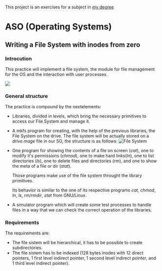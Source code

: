 This project is an exercises for a subject in [my degree](http://eps.uib.es/est_estudi.php?idest=3)

ASO (Operating Systems)
=======================


Writing a File System with inodes from zero
-------------------------------------------

### Introcution

This practice will implement a file system, the module for file management for the OS and the interaction with user processes.

![](/hchinchilla/hfs/raw/master/docs/enunciado_files/esquema2009.png)

### General structure

The practice is compound by the nextelements:

 *  Libraries, divided in levels, which bring the necessary primitives to access our File
    System and manage it.
 *  A mkfs program for creating, with the help of the previous libraries, the File System
    on the drive. The file system will be actually stored on a *drive.mage* file in our SO,
    the structure is as follows:
    ![File System](/hchinchilla/hfs/raw/master/docs/enunciado_files/sistema_ficheros.png)
 *  One program for showing the contents of a file on screen (*cat*), one to modify it's
    permissions (*chmod*), one to make hard links(*ln*), one to list directories (*ls*),
    one to delete files and directories (*rm*), and one to show the meta of a file or dir
    (*stat*).

    Those programs make use of the file system throught the library primitives.

    Its behavior is similar to the one of its respective programs _cat_, _chmod_, _ln_,
    _ls_, _rm/rmdir_, _stat_ from GNU/Linux.
 *  A simulator program which will create some test processes to handle files in a way
    that we can check the correct operation of the libraries.


### Requirements

The requirements are:

 *  The file sistem will be hierarchical, it has to be possible to create subdirectories.
 *  The file sistem has to be indexed (128 bytes inodes with 12 direct pointers, 1 first
    level indirect pointer, 1 second level indirect pointer, and 1 third level indirect
    pointer).
